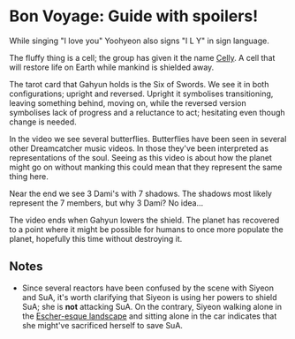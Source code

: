 # Bon Voyage: Guide with spoilers!

While singing "I love you" Yoohyeon also signs "I L Y" in sign language.

The fluffy thing is a cell; the group has given it the name [Celly](https://dreamcatcher.fandom.com/wiki/Celly).
A cell that will restore life on Earth while mankind is shielded away.

The tarot card that Gahyun holds is the Six of Swords.
We see it in both configurations; upright and reversed.
Upright it symbolises transitioning, leaving something behind, moving on,
while the reversed version symbolises lack of progress and a reluctance
to act; hesitating even though change is needed.

In the video we see several butterflies. Butterflies have been seen
in several other Dreamcatcher music videos. In those they've been
interpreted as representations of the soul. Seeing as this video is
about how the planet might go on without manking this could mean
that they represent the same thing here.

Near the end we see 3 Dami's with 7 shadows. The shadows most likely represent
the 7 members, but why 3 Dami? No idea...

The video ends when Gahyun lowers the shield. The planet has recovered
to a point where it might be possible for humans to once more populate
the planet, hopefully this time without destroying it.

## Notes

* Since several reactors have been confused by the scene with Siyeon and SuA,
  it's worth clarifying that Siyeon is using her powers to shield SuA;
  she is **not** attacking SuA. On the contrary, Siyeon walking alone
  in the [Escher-esque landscape](https://mcescher.com/gallery/impossible-constructions/)
  and sitting alone in the car indicates that she might've sacrificed herself to save SuA.
